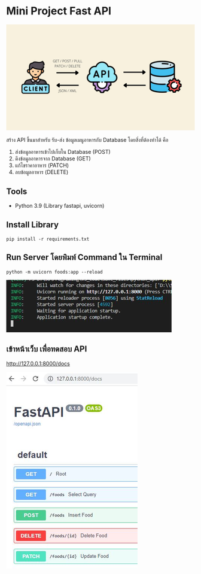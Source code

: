 # Mini Project Fast API
![structure](./fastapi.jpg)

สร้าง API ขึ้นมาสำหรับ รับ-ส่ง ข้อมูลเมนูอาหารกับ Database โดยสิ่งที่ต้องทำได้ คือ
1. ส่งข้อมูลอาหารเข้าไปเก็บใน Database (POST)
2. ดึงข้อมูลอาหารจาก Database (GET)
3. แก้ไขราคาอาหาร (PATCH)
4. ลบข้อมูลอาหาร (DELETE)

## Tools
- Python 3.9 (Library fastapi, uvicorn)

## Install Library
```
pip install -r requirements.txt
```

## Run Server โดยพิมพ์ Command ใน Terminal
```
python -m uvicorn foods:app --reload
```

![structure](./run_server.jpg)

## เข้าหน้าเว็บ เพื่อทดสอบ API
http://127.0.0.1:8000/docs

![structure](./test_api.jpg)
